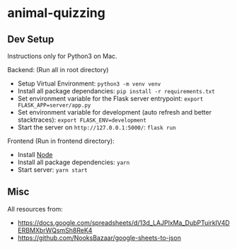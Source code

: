# animal-quizzing

## Dev Setup
Instructions only for Python3 on Mac.

Backend: (Run all in root directory)
 - Setup Virtual Environment: `python3 -m venv venv`
 - Install all package dependancies: `pip install -r requirements.txt`
 - Set environment variable for the Flask server entrypoint: `export FLASK_APP=server/app.py`
 - Set environment variable for development (auto refresh and better stacktraces): `export FLASK_ENV=development`
 - Start the server on `http://127.0.0.1:5000/`: `flask run`
 
Frontend (Run in frontend directory):
 - Install [Node](https://nodejs.org/en/download/)
 - Install all package dependencies: `yarn`
 - Start server: `yarn start`

## Misc

All resources from:
 - https://docs.google.com/spreadsheets/d/13d_LAJPlxMa_DubPTuirkIV4DERBMXbrWQsmSh8ReK4
 - https://github.com/NooksBazaar/google-sheets-to-json
